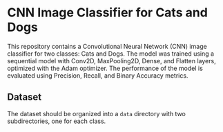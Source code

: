 # CNN Image Classifier for Cats and Dogs

This repository contains a Convolutional Neural Network (CNN) image classifier for two classes: Cats and Dogs. The model was trained using a sequential model with Conv2D, MaxPooling2D, Dense, and Flatten layers, optimized with the Adam optimizer. The performance of the model is evaluated using Precision, Recall, and Binary Accuracy metrics.

## Dataset

The dataset should be organized into a `data` directory with two subdirectories, one for each class.

